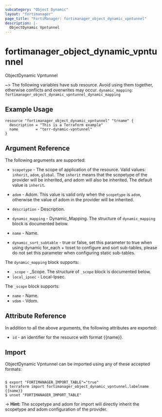 ```yaml
---
subcategory: "Object Dynamic"
layout: "fortimanager"
page_title: "FortiManager: fortimanager_object_dynamic_vpntunnel"
description: |-
  ObjectDynamic Vpntunnel
---
```


# fortimanager_object_dynamic_vpntunnel
ObjectDynamic Vpntunnel

~> The following variables have sub resource. Avoid using them together, otherwise conflicts and overwrites may occur.
`dynamic_mapping`: `fortimanager_object_dynamic_vpntunnel_dynamic_mapping`



## Example Usage

```hcl
resource "fortimanager_object_dynamic_vpntunnel" "trname" {
  description = "This is a Terraform example"
  name        = "terr-dynamic-vpntunnel"
}
```

## Argument Reference


The following arguments are supported:

* `scopetype` - The scope of application of the resource. Valid values: `inherit`, `adom`, `global`. The `inherit` means that the scopetype of the provider will be inherited, and adom will also be inherited. The default value is `inherit`.
* `adom` - Adom. This value is valid only when the `scopetype` is `adom`, otherwise the value of adom in the provider will be inherited.

* `description` - Description.
* `dynamic_mapping` - Dynamic_Mapping. The structure of `dynamic_mapping` block is documented below.
* `name` - Name.
* `dynamic_sort_subtable` - true or false, set this parameter to true when using dynamic for_each + toset to configure and sort sub-tables, please do not set this parameter when configuring static sub-tables.

The `dynamic_mapping` block supports:

* `_scope` - _Scope. The structure of `_scope` block is documented below.
* `local_ipsec` - Local-Ipsec.

The `_scope` block supports:

* `name` - Name.
* `vdom` - Vdom.


## Attribute Reference

In addition to all the above arguments, the following attributes are exported:
* `id` - an identifier for the resource with format {{name}}.

## Import

ObjectDynamic Vpntunnel can be imported using any of these accepted formats:
```

$ export "FORTIMANAGER_IMPORT_TABLE"="true"
$ terraform import fortimanager_object_dynamic_vpntunnel.labelname {{name}}
$ unset "FORTIMANAGER_IMPORT_TABLE"
```
-> **Hint:** The scopetype and adom for import will directly inherit the scopetype and adom configuration of the provider.
